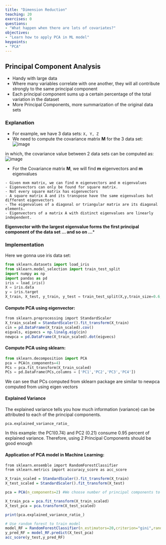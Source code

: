 ```yaml
---
title: "Dimension Reduction"
teaching: 20
exercises: 0
questions:
- "What happen when there are lots of covariates?"
objectives:
- "Learn how to apply PCA in ML model"
keypoints:
- "PCA"
---
```


## Principal Component Analysis
- Handy with large data
- Where many variables correlate with one another, they will all contribute strongly to the same principal component
- Each principal component sums up a certain percentage of the total variation in the dataset
- More Principal Components, more summarization of the original data sets

### Explanation
- For example, we have 3 data sets: `X, Y, Z`
- We need to compute the covariance matrix **M** for the 3 data set:
![image](https://user-images.githubusercontent.com/43855029/114459677-d67c0980-9bae-11eb-85b2-758a98f0cd29.png)

in which, the covariance value between 2 data sets can be computed as:
![image](https://user-images.githubusercontent.com/43855029/114459740-ea277000-9bae-11eb-9259-8ef1b233c0fa.png)

- For the Covariance matrix **M**, we will find **m** eigenvectors and **m** eigenvalues

```
- Given mxm matrix, we can find m eigenvectors and m eigenvalues
- Eigenvectors can only be found for square matrix.
- Not every square matrix has eigenvectors
- A square matrix A and its transpose have the same eigenvalues but different eigenvectors
- The eigenvalues of a diagonal or triangular matrix are its diagonal elements.
- Eigenvectors of a matrix A with distinct eigenvalues are linearly independent.
```

**Eigenvector with the largest eigenvalue forms the first principal component of the data set
… and so on …***

### Implementation
Here we gonna use iris data set:
```python
from sklearn.datasets import load_iris
from sklearn.model_selection import train_test_split
import numpy as np
import pandas as pd
iris = load_iris()
X = iris.data
y = iris.target
X_train, X_test, y_train, y_test = train_test_split(X,y,train_size=0.6,random_state=123)
```

#### Compute PCA using eigenvector:
```r
from sklearn.preprocessing import StandardScaler
X_train_scaled = StandardScaler().fit_transform(X_train)
cin = pd.DataFrame(X_train_scaled).cov()
eigvals, eigvecs = np.linalg.eig(cin)
newpca = pd.DataFrame(X_train_scaled).dot(eigvecs)
```

#### Compute PCA using sklearn:
```python
from sklearn.decomposition import PCA
pca = PCA(n_components=4)
PCs = pca.fit_transform(X_train_scaled)
PCs = pd.DataFrame(PCs,columns = ['PC1','PC2','PC3','PC4'])
```
We can see that PCs computed from sklearn package are similar to newpca computed from using eigen vectors
#### Explained Variance
The explained variance tells you how much information (variance) can be attributed to each of the principal components. 
```python
pca.explained_variance_ratio_
```
In this example: the PC1(0.74) and PC2 (0.21) consume 0.95 percent of explained variance. Therefore, using 2 Principal Components should be good enough
#### Application of PCA model in Machine Learning:

```r
from sklearn.ensemble import RandomForestClassifier
from sklearn.metrics import accuracy_score as acc_score

X_train_scaled = StandardScaler().fit_transform(X_train)
X_test_scaled = StandardScaler().fit_transform(X_test)

pca = PCA(n_components=2) #We choose number of principal components to be 2

X_train_pca = pca.fit_transform(X_train_scaled)
X_test_pca = pca.transform(X_test_scaled)

print(pca.explained_variance_ratio_)

# Use random forest to train model
model_RF = RandomForestClassifier(n_estimators=20,criterion="gini",random_state=1234).fit(X_train_pca, y_train)
y_pred_RF = model_RF.predict(X_test_pca)
acc_score(y_test,y_pred_RF)
```
